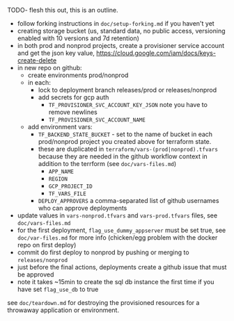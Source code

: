 TODO- flesh this out, this is an outline.

- follow forking instructions in `doc/setup-forking.md` if you haven't yet
- creating storage bucket (us, standard data, no public access, versioning
  enabled with 10 versions and 7d retention)
- in both prod and nonprod projects, create a provisioner service account and
  get the json key value, https://cloud.google.com/iam/docs/keys-create-delete
- in new repo on github:
  - create environments prod/nonprod
  - in each:
    - lock to deployment branch releases/prod or releases/nonprod
    - add secrets for gcp auth
      - `TF_PROVISIONER_SVC_ACCOUNT_KEY_JSON` note you have to remove newlines
      - `TF_PROVISIONER_SVC_ACCOUNT_NAME`
   - add environment vars:
     - `TF_BACKEND_STATE_BUCKET` - set to the name of bucket in each prod/nonprod
       project you created above for terraform state.
     - these are duplicated in `terraform/vars-(prod|nonprod).tfvars` because they are needed in the github workflow context in addition to the terrform (see `doc/vars-files.md`)
       - `APP_NAME`
       - `REGION`
       - `GCP_PROJECT_ID`
       - `TF_VARS_FILE`
      - `DEPLOY_APPROVERS` a comma-separated list of github usernames who can approve deployments
- update values in `vars-nonprod.tfvars` and `vars-prod.tfvars` files, see `doc/vars-files.md`
- for the first deployment, `flag_use_dummy_appserver` must be set
  true, see `doc/var-files.md` for more info (chicken/egg problem with the
  docker repo on first deploy)
- commit do first deploy to nonprod by pushing or merging to `releases/nonprod`
- just before the final actions, deployments create a github issue that must be approved
- note it takes ~15min to create the sql db instance the first time if you have
  set `flag_use_db` to true

see `doc/teardown.md` for destroying the provisioned resources for a throwaway
application or environment.

